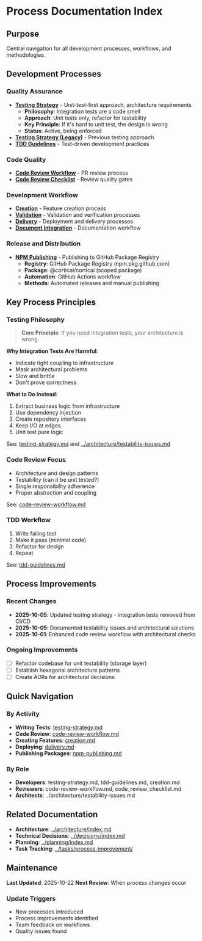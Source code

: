# Process Documentation Index

## Purpose
Central navigation for all development processes, workflows, and methodologies.

## Development Processes

### Quality Assurance
- **[Testing Strategy](./testing-strategy.md)** - Unit-test-first approach, architecture requirements
  - **Philosophy**: Integration tests are a code smell
  - **Approach**: Unit tests only, refactor for testability
  - **Key Principle**: If it's hard to unit test, the design is wrong
  - **Status**: Active, being enforced
- **[Testing Strategy (Legacy)](./testing_strategy.md)** - Previous testing approach
- **[TDD Guidelines](./tdd-guidelines.md)** - Test-driven development practices

### Code Quality
- **[Code Review Workflow](./code-review-workflow.md)** - PR review process
- **[Code Review Checklist](./code_review_checklist.md)** - Review quality gates

### Development Workflow
- **[Creation](./creation.md)** - Feature creation process
- **[Validation](./validation.md)** - Validation and verification processes
- **[Delivery](./delivery.md)** - Deployment and delivery processes
- **[Document Integration](./document_integration.md)** - Documentation workflow

### Release and Distribution
- **[NPM Publishing](./npm-publishing.md)** - Publishing to GitHub Package Registry
  - **Registry**: GitHub Package Registry (npm.pkg.github.com)
  - **Package**: @corticai/corticai (scoped package)
  - **Automation**: GitHub Actions workflow
  - **Methods**: Automated releases and manual publishing

## Key Process Principles

### Testing Philosophy
> **Core Principle**: If you need integration tests, your architecture is wrong.

**Why Integration Tests Are Harmful**:
- Indicate tight coupling to infrastructure
- Mask architectural problems
- Slow and brittle
- Don't prove correctness

**What to Do Instead**:
1. Extract business logic from infrastructure
2. Use dependency injection
3. Create repository interfaces
4. Keep I/O at edges
5. Unit test pure logic

See: [testing-strategy.md](./testing-strategy.md) and [../architecture/testability-issues.md](../architecture/testability-issues.md)

### Code Review Focus
- Architecture and design patterns
- Testability (can it be unit tested?)
- Single responsibility adherence
- Proper abstraction and coupling

See: [code-review-workflow.md](./code-review-workflow.md)

### TDD Workflow
1. Write failing test
2. Make it pass (minimal code)
3. Refactor for design
4. Repeat

See: [tdd-guidelines.md](./tdd-guidelines.md)

## Process Improvements

### Recent Changes
- **2025-10-05**: Updated testing strategy - integration tests removed from CI/CD
- **2025-10-05**: Documented testability issues and architectural solutions
- **2025-10-01**: Enhanced code review workflow with architectural checks

### Ongoing Improvements
- [ ] Refactor codebase for unit testability (storage layer)
- [ ] Establish hexagonal architecture patterns
- [ ] Create ADRs for architectural decisions

## Quick Navigation

### By Activity
- **Writing Tests**: [testing-strategy.md](./testing-strategy.md)
- **Code Review**: [code-review-workflow.md](./code-review-workflow.md)
- **Creating Features**: [creation.md](./creation.md)
- **Deploying**: [delivery.md](./delivery.md)
- **Publishing Packages**: [npm-publishing.md](./npm-publishing.md)

### By Role
- **Developers**: testing-strategy.md, tdd-guidelines.md, creation.md
- **Reviewers**: code-review-workflow.md, code_review_checklist.md
- **Architects**: ../architecture/testability-issues.md

## Related Documentation
- **Architecture**: [../architecture/index.md](../architecture/index.md)
- **Technical Decisions**: [../decisions/index.md](../decisions/index.md)
- **Planning**: [../planning/index.md](../planning/index.md)
- **Task Tracking**: [../tasks/process-improvement/](../tasks/process-improvement/)

## Maintenance

**Last Updated**: 2025-10-22
**Next Review**: When process changes occur

### Update Triggers
- New processes introduced
- Process improvements identified
- Team feedback on workflows
- Quality issues found
